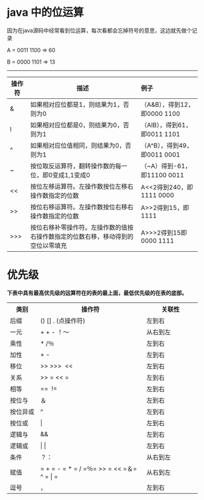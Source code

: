 # java 中的位运算

因为在java源码中经常看到位运算，每次看都会忘掉符号的意思，这边就先做个记录

A = 0011 1100 => 60

B = 0000 1101 => 13

-------

| 操作符   |     描述      |  例子 |
|----------|-------------|:------|
|&| 如果相对应位都是1，则结果为1，否则为0 | （A&B），得到12，即0000 1100|
|l| 如果相对应位都是0，则结果为0，否则为1 | （AlB），得到61，即0011 1101|
|^| 如果相对应位值相同，则结果为0，否则为1 | （A^B），得到49，即0011 0001|
|~| 按位取反运算符，翻转操作数的每一位，即0变成1,1变成0|（~A）得到-61，即11100 0011|
|<<| 按位左移运算符。左操作数按位左移右操作数指定的位数|A<<2得到240，即1111 0000|
|>>| 按位右移运算符。左操作数按位右移右操作数指定的位数|A>>2得到15，即1111|
|>>>| 按位右移补零操作符。左操作数的值按右操作数指定的位数右移，移动得到的空位以零填充|A>>>2得到15即0000 1111|


# 优先级

**下表中具有最高优先级的运算符在的表的最上面，最低优先级的在表的底部。**

<table class="reference">
	<tbody>
		<tr>
			<th style="width:66px;">
				类别 </th>
			<th style="width:274px;">
				操作符</th>
			<th style="width:132px;">
				关联性 </th>
		</tr>
		<tr>
			<td style="width:66px;">
				后缀</td>
			<td style="width:274px;">
				() [] . (点操作符)</td>
			<td style="width:132px;">
				左到右</td>
		</tr>
		<tr>
			<td style="width:66px;">
				一元</td>
			<td style="width:274px;">
				+ + - ！〜</td>
			<td style="width:132px;">
				从右到左</td>
		</tr>
		<tr>
			<td style="width:66px;">
				乘性&nbsp;</td>
			<td style="width:274px;">
				* /％</td>
			<td style="width:132px;">
				左到右</td>
		</tr>
		<tr>
			<td style="width:66px;">
				加性&nbsp;</td>
			<td style="width:274px;">
				+ -</td>
			<td style="width:132px;">
				左到右</td>
		</tr>
		<tr>
			<td style="width:66px;">
				移位&nbsp;</td>
			<td style="width:274px;">
				&gt;&gt; &gt;&gt;&gt; &nbsp;&lt;&lt;&nbsp;</td>
			<td style="width:132px;">
				左到右</td>
		</tr>
		<tr>
			<td style="width:66px;">
				关系&nbsp;</td>
			<td style="width:274px;">
				&gt;&gt; = &lt;&lt; =&nbsp;</td>
			<td style="width:132px;">
				左到右</td>
		</tr>
		<tr>
			<td style="width:66px;">
				相等&nbsp;</td>
			<td style="width:274px;">
				==&nbsp; !=</td>
			<td style="width:132px;">
				左到右</td>
		</tr>
		<tr>
			<td style="width:66px;">
				按位与</td>
			<td style="width:274px;">
				＆</td>
			<td style="width:132px;">
				左到右</td>
		</tr>
		<tr>
			<td style="width:66px;">
				按位异或</td>
			<td style="width:274px;">
				^</td>
			<td style="width:132px;">
				左到右</td>
		</tr>
		<tr>
			<td style="width:66px;">
				按位或</td>
			<td style="width:274px;">
				|</td>
			<td style="width:132px;">
				左到右</td>
		</tr>
		<tr>
			<td style="width:66px;">
				逻辑与</td>
			<td style="width:274px;">
				&amp;&amp;</td>
			<td style="width:132px;">
				左到右</td>
		</tr>
		<tr>
			<td style="width:66px;">
				逻辑或</td>
			<td style="width:274px;">
				| |</td>
			<td style="width:132px;">
				左到右</td>
		</tr>
		<tr>
			<td style="width:66px;">
				条件</td>
			<td style="width:274px;">
				？：</td>
			<td style="width:132px;">
				从右到左</td>
		</tr>
		<tr>
			<td style="width:66px;">
				赋值</td>
			<td style="width:274px;">
				= + = - = * = / =％= &gt;&gt; = &lt;&lt; =＆= ^ = | =</td>
			<td style="width:132px;">
				从右到左</td>
		</tr>
		<tr>
			<td style="width:66px;">
				逗号</td>
			<td style="width:274px;">
				，</td>
			<td style="width:132px;">
				左到右</td>
		</tr>
	</tbody>
</table>			